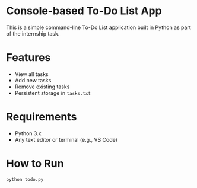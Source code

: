 #  Console-based To-Do List App

This is a simple command-line To-Do List application built in Python as part of the internship task.

# Features
- View all tasks
- Add new tasks
- Remove existing tasks
- Persistent storage in `tasks.txt`

# Requirements
- Python 3.x
- Any text editor or terminal (e.g., VS Code)

# How to Run

```bash
python todo.py

